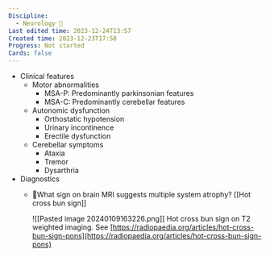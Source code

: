 ```yaml
---
Discipline:
  - Neurology 🧠
Last edited time: 2023-12-24T13:57
Created time: 2023-12-23T17:58
Progress: Not started
Cards: false
---
```

- Clinical features
    - Motor abnormalities
        - MSA-P: Predominantly parkinsonian features
        - MSA-C: Predominantly cerebellar features
    - Autonomic dysfunction
        - Orthostatic hypotension
        - Urinary incontinence
        - Erectile dysfunction
    - Cerebellar symptoms
        - Ataxia
        - Tremor
        - Dysarthria
- Diagnostics
    - 🍒What sign on brain MRI suggests multiple system atrophy?
        [[Hot cross bun sign]]
        
		![[Pasted image 20240109163226.png]]
         Hot cross bun sign on T2 weighted imaging. See [https://radiopaedia.org/articles/hot-cross-bun-sign-pons](https://radiopaedia.org/articles/hot-cross-bun-sign-pons)